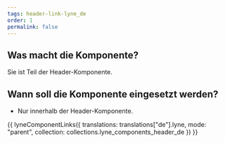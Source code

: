 ```yaml
---
tags: header-link-lyne_de
order: 1
permalink: false
---
```


## Was macht die Komponente?
Sie ist Teil der Header-Komponente.

## Wann soll die Komponente eingesetzt werden?
* Nur innerhalb der Header-Komponente.

{{ lyneComponentLinks({
  translations: translations["de"].lyne,
  mode: "parent",
  collection: collections.lyne_components_header_de
}) }}
